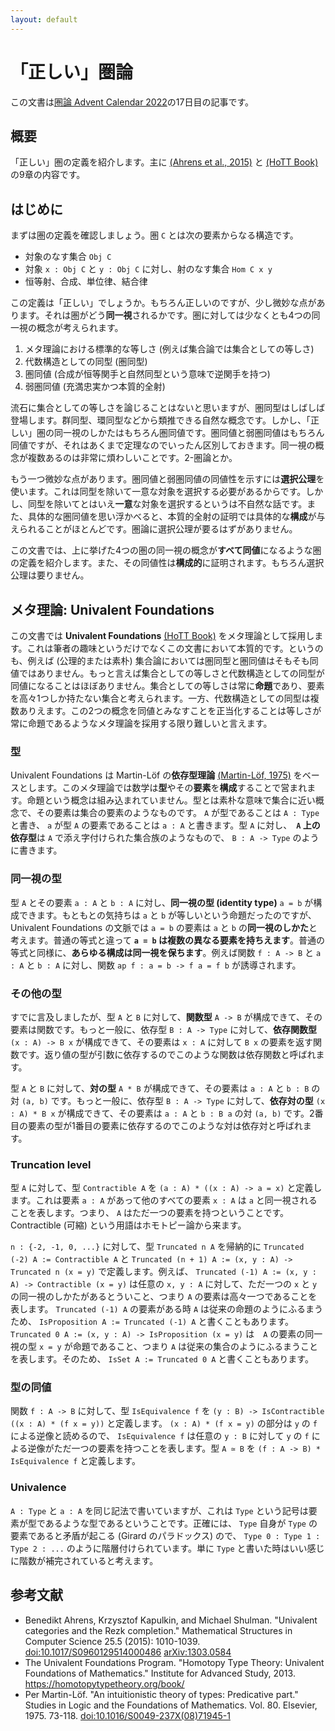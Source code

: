 ```yaml
---
layout: default
---
```


# 「正しい」圏論

この文書は[圏論 Advent Calendar 2022](https://adventar.org/calendars/7888)の17日目の記事です。

## 概要

「正しい」圏の定義を紹介します。主に [(Ahrens et al., 2015)](#aks2015) と [(HoTT Book)](#hottbook) の9章の内容です。

## はじめに

まずは圏の定義を確認しましょう。圏 `C` とは次の要素からなる構造です。

*   対象のなす集合 `Obj C`
*   対象 `x : Obj C` と `y : Obj C` に対し、射のなす集合 `Hom C x y`
*   恒等射、合成、単位律、結合律

この定義は「正しい」でしょうか。もちろん正しいのですが、少し微妙な点があります。それは圏がどう**同一視**されるかです。圏に対しては少なくとも4つの同一視の概念が考えられます。

1.  メタ理論における標準的な等しさ (例えば集合論では集合としての等しさ)
2.  代数構造としての同型 (圏同型)
3.  圏同値 (合成が恒等関手と自然同型という意味で逆関手を持つ)
4.  弱圏同値 (充満忠実かつ本質的全射)

流石に集合としての等しさを論じることはないと思いますが、圏同型はしばしば登場します。群同型、環同型などから類推できる自然な概念です。しかし、「正しい」圏の同一視のしかたはもちろん圏同値です。圏同値と弱圏同値はもちろん同値ですが、それはあくまで定理なのでいったん区別しておきます。同一視の概念が複数あるのは非常に煩わしいことです。2-圏論とか。

もう一つ微妙な点があります。圏同値と弱圏同値の同値性を示すには**選択公理**を使います。これは同型を除いて一意な対象を選択する必要があるからです。しかし、同型を除いてとはいえ**一意**な対象を選択するというは不自然な話です。また、具体的な圏同値を思い浮かべると、本質的全射の証明では具体的な**構成**が与えられることがほとんどです。圏論に選択公理が要るはずがありません。

この文書では、上に挙げた4つの圏の同一視の概念が**すべて同値**になるような圏の定義を紹介します。また、その同値性は**構成的**に証明されます。もちろん選択公理は要りません。

## メタ理論: Univalent Foundations

この文書では **Univalent Foundations** [(HoTT Book)](#hottbook) をメタ理論として採用します。これは筆者の趣味というだけでなくこの文書において本質的です。というのも、例えば (公理的または素朴) 集合論においては圏同型と圏同値はそもそも同値ではありません。もっと言えば集合としての等しさと代数構造としての同型が同値になることはほぼありません。集合としての等しさは常に**命題**であり、要素を高々1つしか持たない集合と考えられます。一方、代数構造としての同型は複数ありえます。この2つの概念を同値とみなすことを正当化することは等しさが常に命題であるようなメタ理論を採用する限り難しいと言えます。

### 型

Univalent Foundations は Martin-Löf の**依存型理論** [(Martin-Löf, 1975)](#ml1975) をベースとします。このメタ理論では数学は**型**やその**要素**を**構成**することで営まれます。命題という概念は組み込まれていません。型とは素朴な意味で集合に近い概念で、その要素は集合の要素のようなものです。 `A` が型であることは `A : Type` と書き、 `a` が型 `A` の要素であることは `a : A` と書きます。型 `A` に対し、　**`A` 上の依存型**は `A` で添え字付けられた集合族のようなもので、 `B : A -> Type` のように書きます。

### 同一視の型

型 `A` とその要素 `a : A` と `b : A` に対し、**同一視の型 (identity type)** `a = b` が構成できます。もともとの気持ちは `a` と `b` が等しいという命題だったのですが、 Univalent Foundations の文脈では `a = b` の要素は `a` と `b` の**同一視のしかた**と考えます。普通の等式と違って **`a = b` は複数の異なる要素を持ちえます**。普通の等式と同様に、**あらゆる構成は同一視を保ちます**。例えば関数 `f : A -> B` と `a : A` と `b : A` に対し、関数 `ap f : a = b -> f a = f b` が誘導されます。

### その他の型

すでに言及しましたが、型 `A` と `B` に対して、**関数型** `A -> B` が構成できて、その要素は関数です。もっと一般に、依存型 `B : A -> Type` に対して、**依存関数型** `(x : A) -> B x` が構成できて、その要素は `x : A` に対して `B x` の要素を返す関数です。返り値の型が引数に依存するのでこのような関数は依存関数と呼ばれます。

型 `A` と `B` に対して、**対の型** `A * B` が構成できて、その要素は `a : A` と `b : B` の対 `(a, b)` です。もっと一般に、依存型 `B : A -> Type` に対して、**依存対の型** `(x : A) * B x` が構成できて、その要素は `a : A` と `b : B a` の対 `(a, b)` です。2番目の要素の型が1番目の要素に依存するのでこのような対は依存対と呼ばれます。

### Truncation level

型 `A` に対して、型 `Contractible A` を `(a : A) * ((x : A) -> a = x)` と定義します。これは要素 `a : A` があって他のすべての要素 `x : A` は `a` と同一視されることを表します。つまり、 `A` はただ一つの要素を持つということです。 Contractible (可縮) という用語はホモトピー論から来ます。

`n : {-2, -1, 0, ...}` に対して、型 `Truncated n A` を帰納的に `Truncated (-2) A := Contractible A` と `Truncated (n + 1) A := (x, y : A) -> Truncated n (x = y)` で定義します。例えば、 `Truncated (-1) A := (x, y : A) -> Contractible (x = y)` は任意の `x, y : A` に対して、ただ一つの `x` と `y` の同一視のしかたがあるとういこと、つまり `A` の要素は高々一つであることを表します。 `Truncated (-1) A` の要素がある時 `A` は従来の命題のようにふるまうため、 `IsProposition A := Truncated (-1) A` と書くこともあります。 `Truncated 0 A := (x, y : A) -> IsProposition (x = y)` は　`A` の要素の同一視の型 `x = y` が命題であること、つまり `A` は従来の集合のようにふるまうことを表します。そのため、 `IsSet A := Truncated 0 A` と書くこともあります。

### 型の同値

関数 `f : A -> B` に対して、型 `IsEquivalence f` を `(y : B) -> IsContractible ((x : A) * (f x = y))` と定義します。 `(x : A) * (f x = y)` の部分は `y` の `f` による逆像と読めるので、 `IsEquivalence f` は任意の `y : B` に対して `y` の `f` による逆像がただ一つの要素を持つことを表します。型 `A ≃ B` を `(f : A -> B) * IsEquivalence f` と定義します。

### Univalence

`A : Type` と `a : A` を同じ記法で書いていますが、これは `Type` という記号は要素が型であるような型であるということです。正確には、 `Type` 自身が `Type` の要素であると矛盾が起こる (Girard のパラドックス) ので、 `Type 0 : Type 1 : Type 2 : ...` のように階層付けられています。単に `Type` と書いた時はいい感じに階数が補完されていると考えます。

## 参考文献

*   <span id="aks2015"></span>
    Benedikt Ahrens, Krzysztof Kapulkin, and Michael Shulman.
    "Univalent categories and the Rezk completion."
    Mathematical Structures in Computer Science 25.5 (2015): 1010-1039.
    [doi:10.1017/S0960129514000486](https://doi.org/10.1017/S0960129514000486)
    [arXiv:1303.0584](https://arxiv.org/abs/1303.0584)
*   <span id="hottbook"></span>
    The Univalent Foundations Program.
    "Homotopy Type Theory: Univalent Foundations of Mathematics."
    Institute for Advanced Study, 2013.
    <https://homotopytypetheory.org/book/>
*   <span id="ml1975"></span>
    Per Martin-Löf.
    "An intuitionistic theory of types: Predicative part."
    Studies in Logic and the Foundations of Mathematics. Vol. 80. Elsevier, 1975. 73-118.
    [doi:10.1016/S0049-237X(08)71945-1](https://doi.org/10.1016/S0049-237X(08)71945-1)
